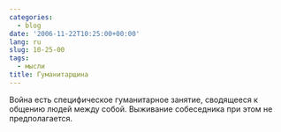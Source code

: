 ```yaml
---
categories:
  - blog
date: '2006-11-22T10:25:00+00:00'
lang: ru
slug: 10-25-00
tags:
  - мысли
title: Гуманитарщина
---
```




Война есть специфическое гуманитарное занятие, сводящееся к общению людей между собой. Выживание собеседника при этом не предполагается.
